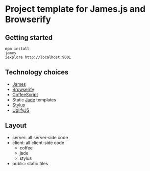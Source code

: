 # Project template for James.js and Browserify

## Getting started

    npm install
    james
    iexplore http://localhost:9001

## Technology choices

* [James](https://github.com/leonidas/james.js)
* [Browserify](https://github.com/substack/node-browserify)
* [CoffeeScript](https://github.com/jashkenas/coffee-script)
* Static [Jade](https://github.com/visionmedia/jade) templates
* [Stylus](https://github.com/learnboost/stylus)
* [UglifyJS](https://github.com/mishoo/UglifyJS2)

## Layout

* server: all server-side code
* client: all client-side code
  * coffee
  * jade
  * stylus
* public: static files
